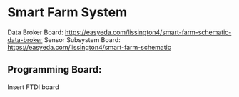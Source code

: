 # Smart Farm System
Data Broker Board:
https://easyeda.com/lissington4/smart-farm-schematic-data-broker
Sensor Subsystem Board:
https://easyeda.com/lissington4/smart-farm-schematic

## Programming Board:
Insert FTDI board
